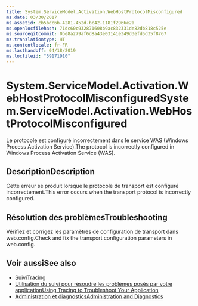 ```yaml
---
title: System.ServiceModel.Activation.WebHostProtocolMisconfigured
ms.date: 03/30/2017
ms.assetid: cb5bdc6b-4281-452d-bc42-1181f2966e2a
ms.openlocfilehash: 71dc60c932871608b9ac832331de82db818c525e
ms.sourcegitcommit: 0be8a279af6d8a43e03141e349d3efd5d35f8767
ms.translationtype: HT
ms.contentlocale: fr-FR
ms.lasthandoff: 04/18/2019
ms.locfileid: "59171910"
---
```

# <a name="systemservicemodelactivationwebhostprotocolmisconfigured"></a><span data-ttu-id="4f5b4-102">System.ServiceModel.Activation.WebHostProtocolMisconfigured</span><span class="sxs-lookup"><span data-stu-id="4f5b4-102">System.ServiceModel.Activation.WebHostProtocolMisconfigured</span></span>
<span data-ttu-id="4f5b4-103">Le protocole est configuré incorrectement dans le service WAS (Windows Process Activation Service).</span><span class="sxs-lookup"><span data-stu-id="4f5b4-103">The protocol is incorrectly configured in Windows Process Activation Service (WAS).</span></span>  
  
## <a name="description"></a><span data-ttu-id="4f5b4-104">Description</span><span class="sxs-lookup"><span data-stu-id="4f5b4-104">Description</span></span>  
 <span data-ttu-id="4f5b4-105">Cette erreur se produit lorsque le protocole de transport est configuré incorrectement.</span><span class="sxs-lookup"><span data-stu-id="4f5b4-105">This error occurs when the transport protocol is incorrectly configured.</span></span>  
  
## <a name="troubleshooting"></a><span data-ttu-id="4f5b4-106">Résolution des problèmes</span><span class="sxs-lookup"><span data-stu-id="4f5b4-106">Troubleshooting</span></span>  
 <span data-ttu-id="4f5b4-107">Vérifiez et corrigez les paramètres de configuration de transport dans web.config.</span><span class="sxs-lookup"><span data-stu-id="4f5b4-107">Check and fix the transport configuration parameters in web.config.</span></span>  
  
## <a name="see-also"></a><span data-ttu-id="4f5b4-108">Voir aussi</span><span class="sxs-lookup"><span data-stu-id="4f5b4-108">See also</span></span>

- [<span data-ttu-id="4f5b4-109">Suivi</span><span class="sxs-lookup"><span data-stu-id="4f5b4-109">Tracing</span></span>](../../../../../docs/framework/wcf/diagnostics/tracing/index.md)
- [<span data-ttu-id="4f5b4-110">Utilisation du suivi pour résoudre les problèmes posés par votre application</span><span class="sxs-lookup"><span data-stu-id="4f5b4-110">Using Tracing to Troubleshoot Your Application</span></span>](../../../../../docs/framework/wcf/diagnostics/tracing/using-tracing-to-troubleshoot-your-application.md)
- [<span data-ttu-id="4f5b4-111">Administration et diagnostics</span><span class="sxs-lookup"><span data-stu-id="4f5b4-111">Administration and Diagnostics</span></span>](../../../../../docs/framework/wcf/diagnostics/index.md)
